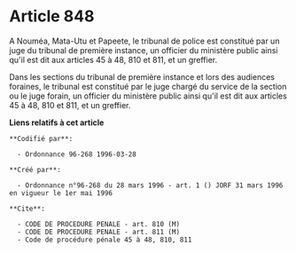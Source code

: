 # Article 848

A Nouméa, Mata-Utu et Papeete, le tribunal de police est constitué par un juge du tribunal de première instance, un officier
du ministère public ainsi qu'il est dit aux articles 45 à 48, 810 et 811, et un greffier.

Dans les sections du tribunal de première instance et lors des audiences foraines, le tribunal est constitué par le juge
chargé du service de la section ou le juge forain, un officier du ministère public ainsi qu'il est dit aux articles 45 à 48,
810 et 811, et un greffier.

**Liens relatifs à cet article**

	**Codifié par**:

	  - Ordonnance 96-268 1996-03-28

	**Créé par**:

	  - Ordonnance n°96-268 du 28 mars 1996 - art. 1 () JORF 31 mars 1996 en vigueur le 1er mai 1996

	**Cite**:

	  - CODE DE PROCEDURE PENALE - art. 810 (M)
	  - CODE DE PROCEDURE PENALE - art. 811 (M)
	  - Code de procédure pénale 45 à 48, 810, 811
